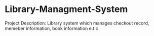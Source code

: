 # Library-Managment-System
Project Description: Library system which manages checkout record, memeber information, book information e.t.c

